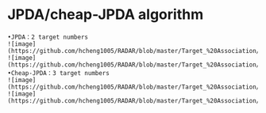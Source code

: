 # JPDA/cheap-JPDA algorithm
    •JPDA：2 target numbers
    ![image](https://github.com/hcheng1005/RADAR/blob/master/Target_%20Association/JPDA/JPDA_1.png)
    ![image](https://github.com/hcheng1005/RADAR/blob/master/Target_%20Association/JPDA/JPDA_2.png)
    •Cheap-JPDA：3 target numbers
    ![image](https://github.com/hcheng1005/RADAR/blob/master/Target_%20Association/JPDA/Cheap_JPDA_1.png)
    ![image](https://github.com/hcheng1005/RADAR/blob/master/Target_%20Association/JPDA/Cheap_JPDA_1.png)
